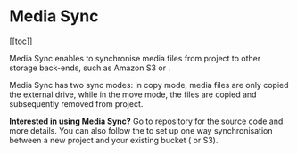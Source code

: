 # Media Sync
[[toc]]

Media Sync enables to synchronise media files from <MainPlatformName /> project to other storage back-ends, such as Amazon S3 or <NoSpellcheck id="MinIO" />. 

Media Sync has two sync modes: in copy mode, media files are only copied the external drive, while in the move mode, the files are copied and subsequently removed from <MainPlatformName /> project.

**Interested in using Media Sync?** Go to <GitHubRepo id="MerginMaps/mergin-media-sync" /> repository for the source code and more details. You can also follow the <GitHubRepo id="MerginMaps/mergin-media-sync/blob/main/docs/quick_start.md" desc="Quick start guide" /> to set up one way synchronisation between a new <MainPlatformName /> project and your existing bucket (<NoSpellcheck id="MinIO" /> or S3).
